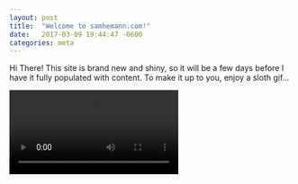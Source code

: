 ```yaml
---
layout: post
title:  "Welcome to samhemann.com!"
date:   2017-03-09 19:44:47 -0600
categories: meta
---
```


Hi There! This site is brand new and shiny, so it will be a few days 
before I have it fully populated with content. To make it up to you, 
enjoy a sloth gif...
<div class="vidcenter">
<video preload="auto" autoplay="autoplay" loop="loop" style="width: 300px;">
    <source src="//i.imgur.com/hGcZAHs.webm" type="video/webm"></source>
</video>
</div>
